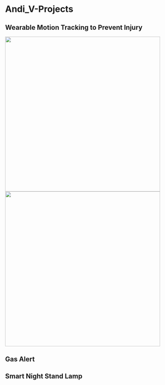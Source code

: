 # Andi_V-Projects

## Wearable Motion Tracking to Prevent Injury

<img src="README_Images/Wearable_Git.gif" width ="500" > <img src="README_Images/Wearable_Git.gif" width ="500" >
## Gas Alert


## Smart Night Stand Lamp
